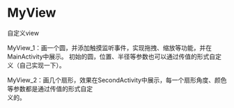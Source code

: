 # MyView
自定义view

MyView_1：画一个圆，并添加触摸监听事件，实现拖拽、缩放等功能，并在MainActivity中展示。
         初始的圆，位置、半径等参数也可以通过传值的形式自定义（自己实现一下）。

MyView_2：画几个扇形，效果在SecondActivity中展示，每一个扇形角度、颜色等参数都是通过传值的形式自定              
         义的。
